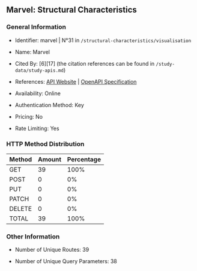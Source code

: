 ## Marvel: Structural Characteristics

### General Information

- Identifier: marvel | N°31 in `/structural-characteristics/visualisation`

- Name: Marvel

- Cited By: [6][17] (the citation references can be found in `/study-data/study-apis.md`)

- References: [API Website](https://developer.marvel.com) | [OpenAPI Specification](https://gateway.marvel.com/docs/public)

- Availability: Online

- Authentication Method: Key

- Pricing: No

- Rate Limiting: Yes

### HTTP Method Distribution

| Method | Amount | Percentage |
|--------|--------|------------|
| GET | 39 | 100% |
| POST | 0 | 0% |
| PUT | 0 | 0% |
| PATCH | 0 | 0% |
| DELETE | 0 | 0% |
| TOTAL | 39 | 100% |

### Other Information

- Number of Unique Routes: 39

- Number of Unique Query Parameters: 38
